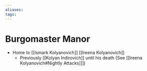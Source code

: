 ```yaml
---
aliases: 
tags: 
---
```


# Burgomaster Manor

- Home to [[Ismark Kolyanovich]] [[Ireena Kolyanovich]]
	- Previously [[Kolyan Indirovich]] until his death (See [[Ireena Kolyanovich#Nightly Attacks]]])
